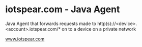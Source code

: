 # iotspear.com - Java Agent
Java Agent that forwards requests made to http(s)://&lt;device>.&lt;account>.iotspear.com/* on to a device on a private network

www.iotspear.com

